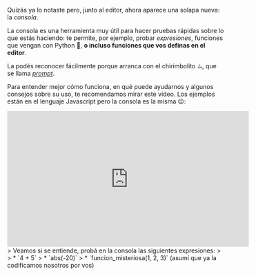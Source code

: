 Quizás ya lo notaste pero, junto al editor, ahora aparece una solapa nueva: la _consola_.

La consola es una herramienta muy útil para hacer pruebas rápidas sobre lo que estás haciendo: te permite, por ejemplo, probar _expresiones_, funciones que vengan con Python :snake:, **o incluso funciones que vos definas en el editor**.

La podés reconocer fácilmente porque arranca con el chirimbolito `ム`, que se llama _[prompt](https://es.wikipedia.org/wiki/Prompt)_.


Para entender mejor cómo funciona, en qué puede ayudarnos y algunos consejos sobre su uso, te recomendamos mirar este video. Los ejemplos están en el lenguaje Javascript pero la consola es la misma :wink::

<iframe width="560" height="315" src="https://www.youtube.com/embed/X8_vRm695B8?ecver=1" frameborder="0" allow="autoplay; encrypted-media" allowfullscreen></iframe>
> Veamos si se entiende, probá en la consola las siguientes expresiones:
>
>   * `4 + 5`
>   * `abs(-20)`
>   * `funcion_misteriosa(1, 2, 3)` (asumí que ya la codificamos nosotros por vos)


